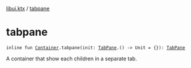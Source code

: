 [libui.ktx](index.md) / [tabpane](./tabpane.md)

# tabpane

`inline fun `[`Container`](-container/index.md)`.tabpane(init: `[`TabPane`](-tab-pane/index.md)`.() -> Unit = {}): `[`TabPane`](-tab-pane/index.md)

A container that show each children in a separate tab.

